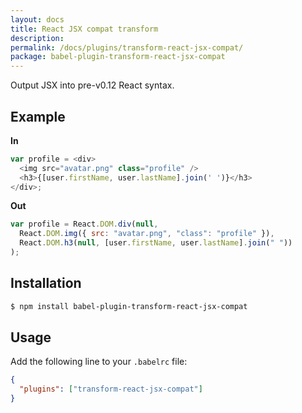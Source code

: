 ```yaml
---
layout: docs
title: React JSX compat transform
description:
permalink: /docs/plugins/transform-react-jsx-compat/
package: babel-plugin-transform-react-jsx-compat
---
```


Output JSX into pre-v0.12 React syntax.

## Example

**In**

```javascript
var profile = <div>
  <img src="avatar.png" class="profile" />
  <h3>{[user.firstName, user.lastName].join(' ')}</h3>
</div>;
```

**Out**

```javascript
var profile = React.DOM.div(null,
  React.DOM.img({ src: "avatar.png", "class": "profile" }),
  React.DOM.h3(null, [user.firstName, user.lastName].join(" "))
);
```

## Installation

```sh
$ npm install babel-plugin-transform-react-jsx-compat
```

## Usage

Add the following line to your `.babelrc` file:

```json
{
  "plugins": ["transform-react-jsx-compat"]
}
```
